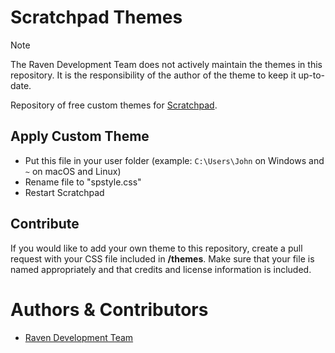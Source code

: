 
# Scratchpad Themes

> [!NOTE]
> The Raven Development Team does not actively maintain the themes in this repository. It is the responsibility of the author of the theme to keep it up-to-date.

Repository of free custom themes for [Scratchpad](https://github.com/ravendevteam/scratchpad).

## Apply Custom Theme

- Put this file in your user folder (example: `C:\Users\John` on Windows and `~` on macOS and Linux)
- Rename file to "spstyle.css"
- Restart Scratchpad

## Contribute

If you would like to add your own theme to this repository, create a pull request with your CSS file included in **/themes**. Make sure that your file is named appropriately and that credits and license information is included.

# Authors & Contributors

- [Raven Development Team](https://ravendevteam.org/)
